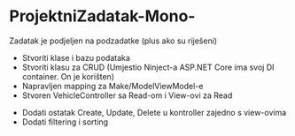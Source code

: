 # ProjektniZadatak-Mono-

Zadatak je podjeljen na podzadatke (plus ako su riješeni)
+ Stvoriti klase i bazu podataka
+ Stvoriti klasu za CRUD (Umjestio Ninject-a ASP.NET Core ima svoj DI container. On je korišten)
+ Napravljen mapping za Make/ModelViewModel-e
+ Stvoren VehicleController sa Read-om i View-ovi za Read
- Dodati ostatak Create, Update, Delete u kontroller zajedno s view-ovima
- Dodati filtering i sorting

